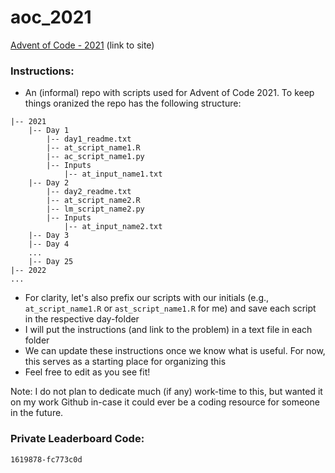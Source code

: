 # aoc_2021

[Advent of Code - 2021](https://adventofcode.com/2021) (link to site)


### Instructions:

 - An (informal) repo with scripts used for Advent of Code 2021. To keep things oranized the repo has the following structure:

```
|-- 2021
    |-- Day 1
        |-- day1_readme.txt
        |-- at_script_name1.R
        |-- ac_script_name1.py
        |-- Inputs
            |-- at_input_name1.txt
    |-- Day 2
        |-- day2_readme.txt
        |-- at_script_name2.R
        |-- lm_script_name2.py
        |-- Inputs
            |-- at_input_name2.txt
    |-- Day 3
    |-- Day 4
    ...
    |-- Day 25
|-- 2022
...
```

 - For clarity, let's also prefix our scripts with our initials (e.g., `at_script_name1.R` or `ast_script_name1.R` for me) and save each script in the respective day-folder
 - I will put the instructions (and link to the problem) in a text file in each folder
 - We can update these instructions once we know what is useful. For now, this serves as a starting place for organizing this
 - Feel free to edit as you see fit! 

Note: I do not plan to dedicate much (if any) work-time to this, but wanted it on my work Github in-case it could ever be a coding resource for someone in the future. 

### Private Leaderboard Code:
```
1619878-fc773c0d
```

